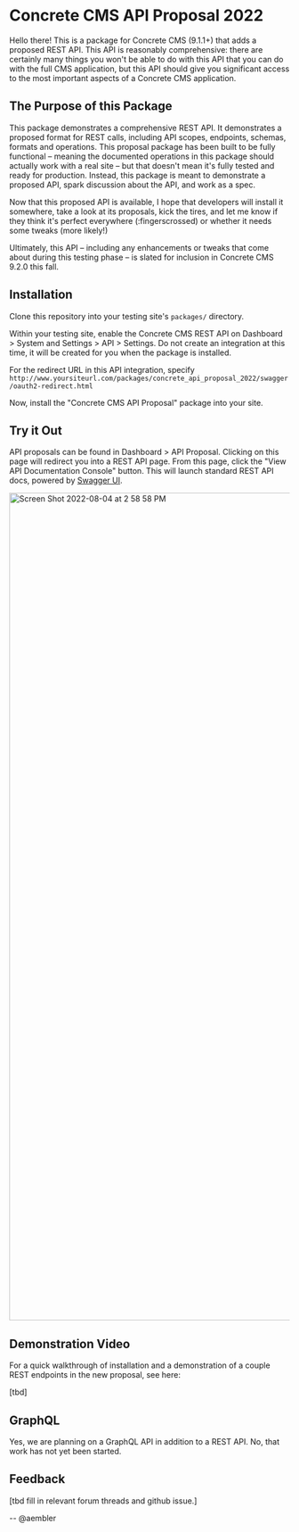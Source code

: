 # Concrete CMS API Proposal 2022

Hello there! This is a package for Concrete CMS (9.1.1+) that adds a proposed REST API. This API is reasonably comprehensive: there are certainly many things you won't be able to do with this API that you can do with the full CMS application, but this API should give you significant access to the most important aspects of a Concrete CMS application.

## The Purpose of this Package

This package demonstrates a comprehensive REST API. It demonstrates a proposed format for REST calls, including API scopes, endpoints, schemas, formats and operations. This proposal package has been built to be fully functional – meaning the documented operations in this package should actually work with a real site – but that doesn't mean it's fully tested and ready for production. Instead, this package is meant to demonstrate a proposed API, spark discussion about the API, and work as a spec.

Now that this proposed API is available, I hope that developers will install it somewhere, take a look at its proposals, kick the tires, and let me know if they think it's perfect everywhere (:fingerscrossed) or whether it needs some tweaks (more likely!)

Ultimately, this API – including any enhancements or tweaks that come about during this testing phase – is slated for inclusion in Concrete CMS 9.2.0 this fall.

## Installation

Clone this repository into your testing site's `packages/` directory.

Within your testing site, enable the Concrete CMS REST API on Dashboard > System and Settings > API > Settings. Do not create an integration at this time, it will be created for you when the package is installed.

For the redirect URL in this API integration, specify `http://www.yoursiteurl.com/packages/concrete_api_proposal_2022/swagger/oauth2-redirect.html`

Now, install the "Concrete CMS API Proposal" package into your site.

## Try it Out

API proposals can be found in Dashboard > API Proposal. Clicking on this page will redirect you into a REST API page. From this page, click the "View API Documentation Console" button. This will launch standard REST API docs, powered by [Swagger UI](https://swagger.io/tools/swagger-ui/).

<img width="1484" alt="Screen Shot 2022-08-04 at 2 58 58 PM" src="https://user-images.githubusercontent.com/527809/182960023-a31e1fe7-2f0c-4311-a44a-c7bfefb59dde.png">

## Demonstration Video

For a quick walkthrough of installation and a demonstration of a couple REST endpoints in the new proposal, see here:

[tbd]

## GraphQL

Yes, we are planning on a GraphQL API in addition to a REST API. No, that work has not yet been started. 

## Feedback

[tbd fill in relevant forum threads and github issue.]

--
@aembler
